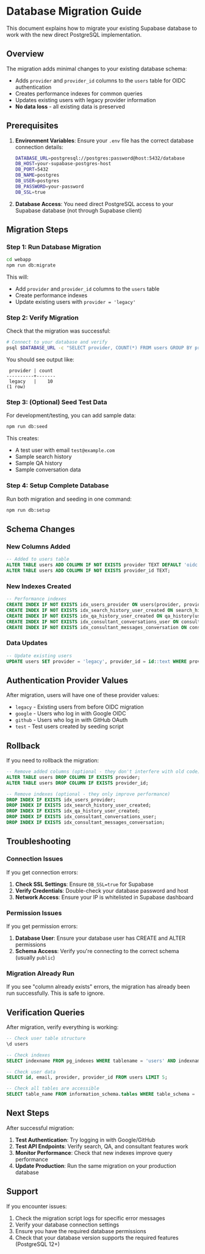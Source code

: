 # Database Migration Guide

This document explains how to migrate your existing Supabase database to work with the new direct PostgreSQL implementation.

## Overview

The migration adds minimal changes to your existing database schema:
- Adds `provider` and `provider_id` columns to the `users` table for OIDC authentication
- Creates performance indexes for common queries
- Updates existing users with legacy provider information
- **No data loss** - all existing data is preserved

## Prerequisites

1. **Environment Variables**: Ensure your `.env` file has the correct database connection details:
   ```bash
   DATABASE_URL=postgresql://postgres:password@host:5432/database
   DB_HOST=your-supabase-postgres-host
   DB_PORT=5432
   DB_NAME=postgres
   DB_USER=postgres
   DB_PASSWORD=your-password
   DB_SSL=true
   ```

2. **Database Access**: You need direct PostgreSQL access to your Supabase database (not through Supabase client)

## Migration Steps

### Step 1: Run Database Migration

```bash
cd webapp
npm run db:migrate
```

This will:
- Add `provider` and `provider_id` columns to the `users` table
- Create performance indexes
- Update existing users with `provider = 'legacy'`

### Step 2: Verify Migration

Check that the migration was successful:

```bash
# Connect to your database and verify
psql $DATABASE_URL -c "SELECT provider, COUNT(*) FROM users GROUP BY provider;"
```

You should see output like:
```
 provider | count
----------+-------
 legacy   |    10
(1 row)
```

### Step 3: (Optional) Seed Test Data

For development/testing, you can add sample data:

```bash
npm run db:seed
```

This creates:
- A test user with email `test@example.com`
- Sample search history
- Sample QA history
- Sample conversation data

### Step 4: Setup Complete Database

Run both migration and seeding in one command:

```bash
npm run db:setup
```

## Schema Changes

### New Columns Added

```sql
-- Added to users table
ALTER TABLE users ADD COLUMN IF NOT EXISTS provider TEXT DEFAULT 'oidc';
ALTER TABLE users ADD COLUMN IF NOT EXISTS provider_id TEXT;
```

### New Indexes Created

```sql
-- Performance indexes
CREATE INDEX IF NOT EXISTS idx_users_provider ON users(provider, provider_id);
CREATE INDEX IF NOT EXISTS idx_search_history_user_created ON search_history(user_id, created_at DESC);
CREATE INDEX IF NOT EXISTS idx_qa_history_user_created ON qa_history(user_id, created_at DESC);
CREATE INDEX IF NOT EXISTS idx_consultant_conversations_user ON consultant_conversations(user_id, created_at DESC);
CREATE INDEX IF NOT EXISTS idx_consultant_messages_conversation ON consultant_messages(conversation_id, created_at ASC);
```

### Data Updates

```sql
-- Update existing users
UPDATE users SET provider = 'legacy', provider_id = id::text WHERE provider IS NULL;
```

## Authentication Provider Values

After migration, users will have one of these provider values:

- `legacy` - Existing users from before OIDC migration
- `google` - Users who log in with Google OIDC
- `github` - Users who log in with GitHub OAuth
- `test` - Test users created by seeding script

## Rollback

If you need to rollback the migration:

```sql
-- Remove added columns (optional - they don't interfere with old code)
ALTER TABLE users DROP COLUMN IF EXISTS provider;
ALTER TABLE users DROP COLUMN IF EXISTS provider_id;

-- Remove indexes (optional - they only improve performance)
DROP INDEX IF EXISTS idx_users_provider;
DROP INDEX IF EXISTS idx_search_history_user_created;
DROP INDEX IF EXISTS idx_qa_history_user_created;
DROP INDEX IF EXISTS idx_consultant_conversations_user;
DROP INDEX IF EXISTS idx_consultant_messages_conversation;
```

## Troubleshooting

### Connection Issues

If you get connection errors:

1. **Check SSL Settings**: Ensure `DB_SSL=true` for Supabase
2. **Verify Credentials**: Double-check your database password and host
3. **Network Access**: Ensure your IP is whitelisted in Supabase dashboard

### Permission Issues

If you get permission errors:

1. **Database User**: Ensure your database user has CREATE and ALTER permissions
2. **Schema Access**: Verify you're connecting to the correct schema (usually `public`)

### Migration Already Run

If you see "column already exists" errors, the migration has already been run successfully. This is safe to ignore.

## Verification Queries

After migration, verify everything is working:

```sql
-- Check user table structure
\d users

-- Check indexes
SELECT indexname FROM pg_indexes WHERE tablename = 'users' AND indexname LIKE 'idx_%';

-- Check user data
SELECT id, email, provider, provider_id FROM users LIMIT 5;

-- Check all tables are accessible
SELECT table_name FROM information_schema.tables WHERE table_schema = 'public';
```

## Next Steps

After successful migration:

1. **Test Authentication**: Try logging in with Google/GitHub
2. **Test API Endpoints**: Verify search, QA, and consultant features work
3. **Monitor Performance**: Check that new indexes improve query performance
4. **Update Production**: Run the same migration on your production database

## Support

If you encounter issues:

1. Check the migration script logs for specific error messages
2. Verify your database connection settings
3. Ensure you have the required database permissions
4. Check that your database version supports the required features (PostgreSQL 12+)